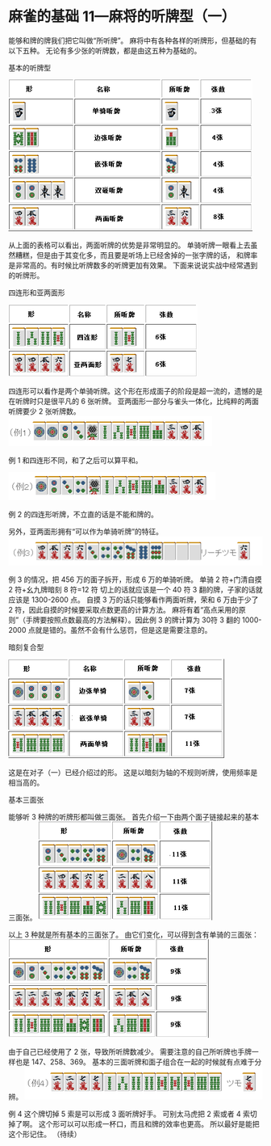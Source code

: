 # 麻雀的基础 11—麻将的听牌型（一）

能够和牌的牌我们把它叫做“所听牌”。 麻将中有各种各样的听牌形，但基础的有以下五种。 无论有多少张的听牌数，都是由这五种为基础的。

 基本的听牌型

![image](./output/image_page32_8.png)

 从上面的表格可以看出，两面听牌的优势是非常明显的。  单骑听牌一眼看上去虽然糟糕，但是由于其变化多，而且要是听场上已经舍掉的一张字牌的话， 和牌率是非常高的。有时候比听牌数多的听牌更加有效果。  下面来说说实战中经常遇到的听牌形。

 四连形和亚两面形

![image](./output/image_page33_11.png)

 四连形可以看作是两个单骑听牌。这个形在形成面子的阶段是超一流的，遗憾的是在听牌时只是很平凡的 6 张听牌。  亚两面形一部分与雀头一体化，比纯粹的两面听牌要少 2 张听牌数。
![image](./output/image_page33_12.png)

例 1 和四连形不同，和了之后可以算平和。

![image](./output/image_page33_13.png)

例 2 的四连形听牌，不立直的话是不能和牌的。

 另外，亚两面形拥有“可以作为单骑听牌”的特征。
![image](./output/image_page33_14.png)

例 3 的情况，把 456 万的面子拆开，形成 6 万的单骑听牌。 单骑 2 符+门清自摸 2 符+幺九牌暗刻 8 符=12 符 切上的话就应该是一个 40 符 3 翻的牌，子家的话就应该是 1300-2600 点。  自摸 3 万的话只能够看作两面听牌，荣和 6 万由于少了 2 符，因此自摸的时候要采取点数更高的计算方法。  麻将有着“高点采用的原则”（手牌要按照点数最高的方法解释）。因此例 3 的牌计算为 30符 3 翻的 1000-2000 点就是错的。虽然不会有什么惩罚，但是这是需要注意的。

 暗刻复合型

![image](./output/image_page34_8.png)

 这是在对子（一）已经介绍过的形。 这是以暗刻为轴的不规则听牌，使用频率是相当高的。

 基本三面张

 能够听 3 种牌的听牌形都叫做三面张。 首先介绍一下由两个面子链接起来的基本三面张。
![image](./output/image_page34_9.png)

以上 3 种就是所有基本的三面张了。 由它们变化，可以得到含有单骑的三面张：
![image](./output/image_page34_10.png)

 由于自己已经使用了 2 张，导致所听牌数减少。 需要注意的自己所听牌也手牌一样也是 147、258、369。  基本的三面听牌和面子组合在一起的时候就有点难于分辨。
![image](./output/image_page35_10.png)

例 4 这个牌切掉 5 索是可以形成 3 面听牌好手。 可别太马虎把 2 索或者 4 索切掉了啊。  这个形可以可以形成一杯口，而且和牌的效率也更高。 所以最好是能把这个形记住。  （待续）
